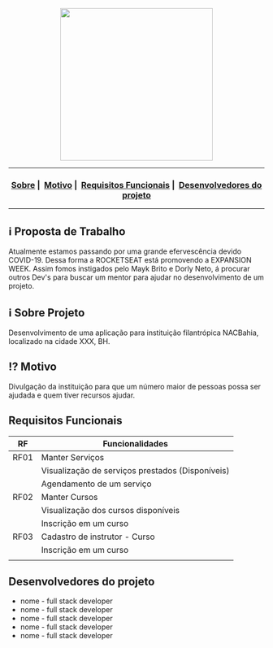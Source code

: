 <p align="center">
  <img src="https://readme-maker.herokuapp.com/uploads/59971ef5dc9f02cf-logo.jpg" width="300" heigth="300">
</p>

___

<h3 align="center">
  <a href="#information_source-sobre">Sobre</a>&nbsp;|&nbsp;
  <a href="#interrobang-motivo">Motivo</a>&nbsp;|&nbsp;
  <a href="#serviços">Requisitos Funcionais</a>&nbsp;|&nbsp;
  <a href="#cursos">Desenvolvedores do projeto</a>
</h3>

___

## :information_source: Proposta de Trabalho
Atualmente estamos passando por uma  grande efervescência devido COVID-19. Dessa forma a ROCKETSEAT está promovendo a EXPANSION WEEK. Assim fomos instigados pelo Mayk Brito e Dorly Neto, á procurar outros Dev's para buscar um mentor para ajudar no desenvolvimento de um projeto. 

## :information_source: Sobre Projeto
Desenvolvimento de uma aplicação para instituição filantrópica NACBahia, localizado na cidade XXX, BH. 

## :interrobang: Motivo
Divulgação da instituição para que um número maior de pessoas possa ser ajudada e quem tiver recursos ajudar.

## Requisitos Funcionais 
| RF   | Funcionalidades  |
|  :-: |---|
| RF01 | Manter Serviços  |
|      |Visualização de serviços prestados (Disponíveis)   |
|      |Agendamento de um serviço   |
| RF02 | Manter Cursos  |
|      |Visualização dos cursos disponíveis   |
|      |Inscrição em um curso   |
| RF03 |Cadastro de instrutor - Curso   |
|      |Inscrição em um curso   |
|      ||


## Desenvolvedores do projeto 
* nome - full stack developer
* nome - full stack developer
* nome - full stack developer
* nome - full stack developer
* nome - full stack developer


